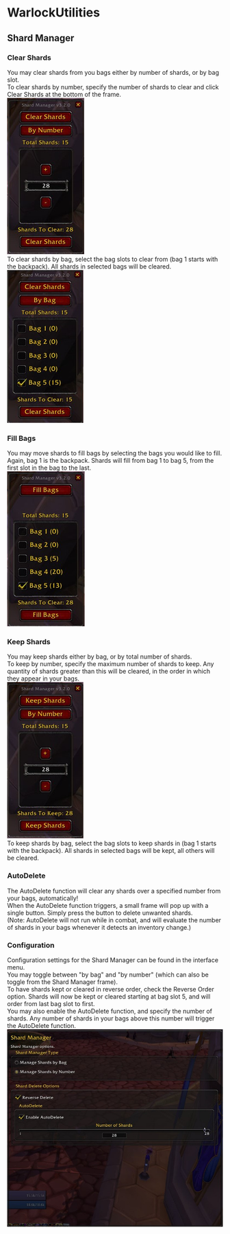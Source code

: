 # WarlockUtilities  

## Shard Manager  

### Clear Shards  

You may clear shards from you bags either by number of shards, or by bag slot.  
To clear shards by number, specify the number of shards to clear and click Clear Shards at the bottom of the frame.  
![Shard Manager - Clear By Number](https://github.com/kylefortin/WarlockUtilities/blob/3.2.0/Images/ClearShardsByNumber.jpg?raw=true)  
To clear shards by bag, select the bag slots to clear from (bag 1 starts with the backpack). All shards in selected bags will be cleared.  
![Shard Manager - Clear By Bag](https://github.com/kylefortin/WarlockUtilities/blob/3.2.0/Images/ClearShardsByBag.jpg?raw=true)  

###  Fill Bags  

You may move shards to fill bags by selecting the bags you would like to fill. Again, bag 1 is the backpack. Shards will fill from bag 1 to bag 5, from the first slot in the bag to the last.  
![Shard Manager - Fill Bags](https://github.com/kylefortin/WarlockUtilities/blob/3.2.0/Images/FillBags.jpg?raw=true)  

### Keep Shards  

You may keep shards either by bag, or by total number of shards.  
To keep by number, specify the maximum number of shards to keep. Any quantity of shards greater than this will be cleared, in the order in which they appear in your bags.  
![Shard Manager - Keep By Number](https://github.com/kylefortin/WarlockUtilities/blob/3.2.0/Images/KeepShardsByNumber.jpg?raw=true)  
To keep shards by bag, select the bag slots to keep shards in (bag 1 starts with the backpack). All shards in selected bags will be kept, all others will be cleared.  

### AutoDelete

The AutoDelete function will clear any shards over a specified number from your bags, automatically!  
When the AutoDelete function triggers, a small frame will pop up with a single button. Simply press the button to delete unwanted shards.  
(Note: AutoDelete will not run while in combat, and will evaluate the number of shards in your bags whenever it detects an inventory change.)  

### Configuration  

Configuration settings for the Shard Manager can be found in the interface menu.  
You may toggle between "by bag" and "by number" (which can also be toggle from the Shard Manager frame).  
To have shards kept or cleared in reverse order, check the Reverse Order option. Shards will now be kept or cleared starting at bag slot 5, and will order from last bag slot to first.  
You may also enable the AutoDelete function, and specify the number of shards. Any number of shards in your bags above this number will trigger the AutoDelete function.  
![Shard Manager - Configuration](https://github.com/kylefortin/WarlockUtilities/blob/3.2.0/Images/ShardManagerConfig.jpg?raw=true)  